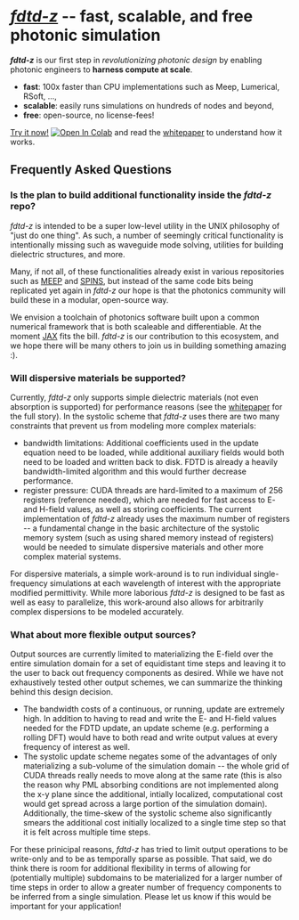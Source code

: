 # [*fdtd-z*](github.com/spinsphotonics/fdtdz) -- fast, scalable, and free photonic simulation
***fdtd-z*** is our first step in *revolutionizing photonic design* by enabling photonic engineers to **harness compute at scale**.

* **fast**: 100x faster than CPU implementations such as Meep, Lumerical, RSoft, ..., 
* **scalable**: easily runs simulations on hundreds of nodes and beyond,
* **free**: open-source, no license-fees!

[Try it now!](https://gist.github.com/jlu-spins/0f3c5459bd4386150ae30b17f7c6a5e3) [![Open In Colab](https://colab.research.google.com/assets/colab-badge.svg)](https://colab.research.google.com/gist/jlu-spins/0f3c5459bd4386150ae30b17f7c6a5e3/welcome-to-fdtd-z.ipynb) and read the [whitepaper](paper/paper.pdf) to understand how it works.

## Frequently Asked Questions

### Is the plan to build additional functionality inside the *fdtd-z* repo?

*fdtd-z* is intended to be a super low-level utility in the UNIX philosophy of "just do one thing".
As such, a number of seemingly critical functionality is intentionally missing such as waveguide mode solving, utilities for building dielectric structures, and more.

Many, if not all, of these functionalities already exist in various repositories such as [MEEP](https://github.com/NanoComp/meep) and [SPINS](https://github.com/stanfordnqp/spins-b), but instead of the same code bits being replicated yet again in *fdtd-z* our hope is that the photonics community will build these in a modular, open-source way.

We envision a toolchain of photonics software built upon a common numerical framework that is both scaleable and differentiable.
At the moment [JAX](https://github.com/google/jax) fits the bill.
*fdtd-z* is our contribution to this ecosystem, and we hope there will be many others to join us in building something amazing :).

### Will dispersive materials be supported?

Currently, *fdtd-z* only supports simple dielectric materials (not even absorption is supported) for performance reasons (see the [whitepaper](paper/paper.pdf) for the full story).
In the systolic scheme that *fdtd-z* uses there are two many constraints that prevent us from modeling more complex materials:

* bandwidth limitations: Additional coefficients used in the update equation need to be loaded, while additional auxiliary fields would both need to be loaded and written back to disk. FDTD is already a heavily bandwidth-limited algorithm and this would further decrease performance.
* register pressure: CUDA threads are hard-limited to a maximum of 256 registers (reference needed), which are needed for fast access to E- and H-field values, as well as storing coefficients.
The current implementation of *fdtd-z* already uses the maximum number of registers -- a fundamental change in the basic architecture of the systolic memory system (such as using shared memory instead of registers) would be needed to simulate dispersive materials and other more complex material systems.

For dispersive materials, a simple work-around is to run individual single-frequency simulations at each wavelength of interest with the appropriate modified permittivity.
While more laborious *fdtd-z* is designed to be fast as well as easy to parallelize, this work-around also allows for arbitrarily complex dispersions to be modeled accurately.

### What about more flexible output sources?

Output sources are currently limited to materializing the E-field over the entire simulation domain for a set of equidistant time steps and leaving it to the user to back out frequency components as desired.
While we have not exhaustively tested other output schemes, we can summarize the thinking behind this design decision.

* The bandwidth costs of a continuous, or running, update are extremely high. In addition to having to read and write the E- and H-field values needed for the FDTD update, an update scheme (e.g. performing a rolling DFT) would have to both read and write output values at every frequency of interest as well.
* The systolic update scheme negates some of the advantages of only materializing a sub-volume of the simulation domain -- the whole grid of CUDA threads really needs to move along at the same rate (this is also the reason why PML absorbing conditions are not implemented along the x-y plane since the additional, intially localized, computational cost would get spread across a large portion of the simulation domain). Additionally, the time-skew of the systolic scheme also significantly smears the additional cost initially localized to a single time step so that it is felt across multiple time steps.

For these prinicipal reasons, *fdtd-z* has tried to limit output operations to be write-only and to be as temporally sparse as possible.
That said, we do think there is room for additional flexibility in terms of allowing for (potentially multiple) subdomains to be materialized for a larger number of time steps in order to allow a greater number of frequency components to be inferred from a single simulation.
Please let us know if this would be important for your application!
